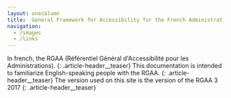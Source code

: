```yaml
---
layout: onecolumn
title:  General Framework for Accessibility for the French Administrations
navigation:
  - /images
  - /links
---
```


In french, the RGAA (Référentiel Général d'Accessibilité pour les Administrations).
{: .article-header__teaser}
This documentation is intended to familiarize English-speaking people with the RGAA.
{: .article-header__teaser}
The version used on this site is the version of the RGAA 3 2017
{: .article-header__teaser}
